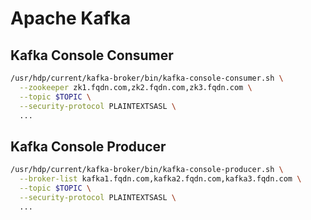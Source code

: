 # Apache Kafka
## Kafka Console Consumer
```bash
/usr/hdp/current/kafka-broker/bin/kafka-console-consumer.sh \
  --zookeeper zk1.fqdn.com,zk2.fqdn.com,zk3.fqdn.com \
  --topic $TOPIC \
  --security-protocol PLAINTEXTSASL \
  ...
```

## Kafka Console Producer
```bash
/usr/hdp/current/kafka-broker/bin/kafka-console-producer.sh \
  --broker-list kafka1.fqdn.com,kafka2.fqdn.com,kafka3.fqdn.com \
  --topic $TOPIC \
  --security-protocol PLAINTEXTSASL \
  ...
```